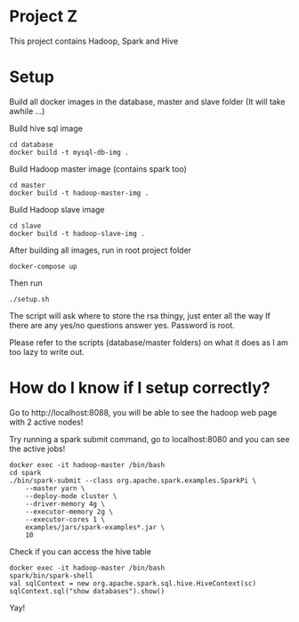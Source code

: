 # Project Z 
This project contains Hadoop, Spark and Hive

# Setup
Build all docker images in the database, master and slave folder
(It will take awhile ...)

Build hive sql image
```
cd database
docker build -t mysql-db-img .
```
Build Hadoop master image (contains spark too)
```
cd master
docker build -t hadoop-master-img .
```

Build Hadoop slave image
```
cd slave
docker build -t hadoop-slave-img .
```

After building all images, run in root project folder
```
docker-compose up
```

Then run 
```
./setup.sh
```

The script will ask where to store the rsa thingy, just enter all the way
If there are any yes/no questions answer yes. Password is root.

Please refer to the scripts (database/master folders) on what it does as I am too lazy to write out.

# How do I know if I setup correctly?

Go to http://localhost:8088, you will be able to see the hadoop web page with 2 active nodes!

Try running a spark submit command, go to localhost:8080 and you can see the active jobs!
```
docker exec -it hadoop-master /bin/bash
cd spark
./bin/spark-submit --class org.apache.spark.examples.SparkPi \
    --master yarn \
    --deploy-mode cluster \
    --driver-memory 4g \
    --executor-memory 2g \
    --executor-cores 1 \
    examples/jars/spark-examples*.jar \
    10

```

Check if you can access the hive table

```
docker exec -it hadoop-master /bin/bash
spark/bin/spark-shell
val sqlContext = new org.apache.spark.sql.hive.HiveContext(sc)
sqlContext.sql("show databases").show()
```

Yay!
